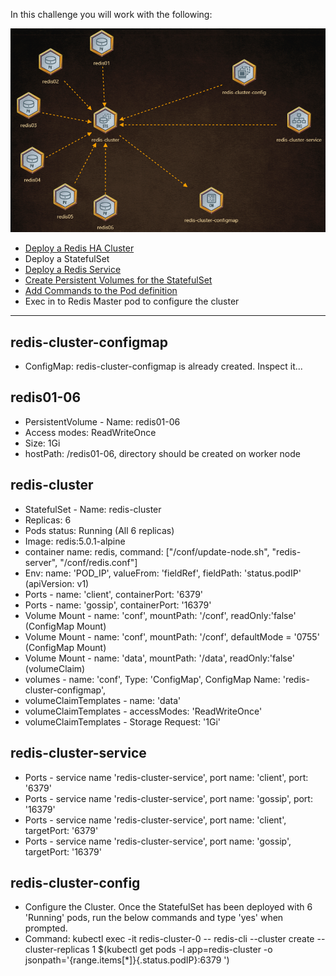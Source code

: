 In this challenge you will work with the following:

![Redis Cluster Map](./redis-cluster.png)

- [Deploy a Redis HA Cluster](https://kodekloud.com/courses/539883/lectures/9808165)
- Deploy a StatefulSet
- [Deploy a Redis Service](https://kodekloud.com/courses/539883/lectures/9808156)
- [Create Persistent Volumes for the StatefulSet](https://kodekloud.com/courses/539883/lectures/9808276)
- [Add Commands to the Pod definition](https://kodekloud.com/courses/539883/lectures/9808202)
- Exec in to Redis Master pod to configure the cluster

---

## redis-cluster-configmap
- ConfigMap: redis-cluster-configmap is already created. Inspect it...

## redis01-06
- PersistentVolume - Name: redis01-06
- Access modes: ReadWriteOnce
- Size: 1Gi
- hostPath: /redis01-06, directory should be created on worker node

## redis-cluster
- StatefulSet - Name: redis-cluster
- Replicas: 6
- Pods status: Running (All 6 replicas)
- Image: redis:5.0.1-alpine
- container name: redis, command: ["/conf/update-node.sh", "redis-server", "/conf/redis.conf"]
- Env: name: 'POD_IP', valueFrom: 'fieldRef', fieldPath: 'status.podIP' (apiVersion: v1)
- Ports - name: 'client', containerPort: '6379'
- Ports - name: 'gossip', containerPort: '16379'
- Volume Mount - name: 'conf', mountPath: '/conf', readOnly:'false' (ConfigMap Mount)
- Volume Mount - name: 'conf', mountPath: '/conf', defaultMode = '0755' (ConfigMap Mount)
- Volume Mount - name: 'data', mountPath: '/data', readOnly:'false' (volumeClaim)
- volumes - name: 'conf', Type: 'ConfigMap', ConfigMap Name: 'redis-cluster-configmap',
- volumeClaimTemplates - name: 'data'
- volumeClaimTemplates - accessModes: 'ReadWriteOnce'
- volumeClaimTemplates - Storage Request: '1Gi'

## redis-cluster-service
- Ports - service name 'redis-cluster-service', port name: 'client', port: '6379'
- Ports - service name 'redis-cluster-service', port name: 'gossip', port: '16379'
- Ports - service name 'redis-cluster-service', port name: 'client', targetPort: '6379'
- Ports - service name 'redis-cluster-service', port name: 'gossip', targetPort: '16379'

## redis-cluster-config
- Configure the Cluster. Once the StatefulSet has been deployed with 6 'Running' pods, run the below commands and type 'yes' when prompted.
- Command: kubectl exec -it redis-cluster-0 -- redis-cli --cluster create --cluster-replicas 1 $(kubectl get pods -l app=redis-cluster -o jsonpath='{range.items[*]}{.status.podIP}:6379 ')